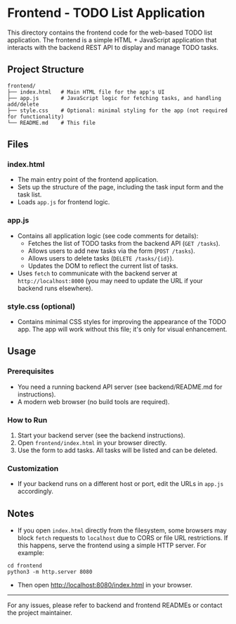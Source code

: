 # Frontend - TODO List Application

This directory contains the frontend code for the web-based TODO list application. The frontend is a simple HTML + JavaScript application that interacts with the backend REST API to display and manage TODO tasks.

## Project Structure

```
frontend/
├── index.html   # Main HTML file for the app's UI
├── app.js       # JavaScript logic for fetching tasks, and handling add/delete
├── style.css    # Optional: minimal styling for the app (not required for functionality)
└── README.md    # This file
```

## Files

### index.html
- The main entry point of the frontend application.
- Sets up the structure of the page, including the task input form and the task list.
- Loads `app.js` for frontend logic.

### app.js
- Contains all application logic (see code comments for details):
  - Fetches the list of TODO tasks from the backend API (`GET /tasks`).
  - Allows users to add new tasks via the form (`POST /tasks`).
  - Allows users to delete tasks (`DELETE /tasks/{id}`).
  - Updates the DOM to reflect the current list of tasks.
- Uses `fetch` to communicate with the backend server at `http://localhost:8000` (you may need to update the URL if your backend runs elsewhere).

### style.css (optional)
- Contains minimal CSS styles for improving the appearance of the TODO app. The app will work without this file; it's only for visual enhancement.

## Usage

### Prerequisites
- You need a running backend API server (see backend/README.md for instructions).
- A modern web browser (no build tools are required).

### How to Run
1. Start your backend server (see the backend instructions).
2. Open `frontend/index.html` in your browser directly.
3. Use the form to add tasks. All tasks will be listed and can be deleted.

### Customization
- If your backend runs on a different host or port, edit the URLs in `app.js` accordingly.

## Notes
- If you open `index.html` directly from the filesystem, some browsers may block `fetch` requests to `localhost` due to CORS or file URL restrictions. If this happens, serve the frontend using a simple HTTP server. For example:

```
cd frontend
python3 -m http.server 8080
```

- Then open [http://localhost:8080/index.html](http://localhost:8080/index.html) in your browser.

---
For any issues, please refer to backend and frontend READMEs or contact the project maintainer.
